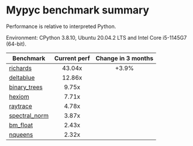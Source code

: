 # Mypyc benchmark summary

Performance is relative to interpreted Python.

Environment: CPython 3.8.10, Ubuntu 20.04.2 LTS and Intel Core i5-1145G7 (64-bit).

| Benchmark | Current perf | Change in 3 months |
| --- | :---: | :---: |
| [richards](benchmarks/richards.md) | 43.04x | +3.9% |
| [deltablue](benchmarks/deltablue.md) | 12.86x |  |
| [binary_trees](benchmarks/binary_trees.md) | 9.75x |  |
| [hexiom](benchmarks/hexiom.md) | 7.71x |  |
| [raytrace](benchmarks/raytrace.md) | 4.78x |  |
| [spectral_norm](benchmarks/spectral_norm.md) | 3.87x |  |
| [bm_float](benchmarks/bm_float.md) | 2.43x |  |
| [nqueens](benchmarks/nqueens.md) | 2.32x |  |
